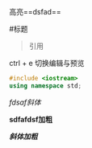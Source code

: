高亮==dsfad==

#标题

>引用


ctrl + e 切换编辑与预览

```cpp
#include <iostream>
using namespace std;

```

*fdsaf斜体*

**sdfafdsf加粗**

***斜体加粗***




